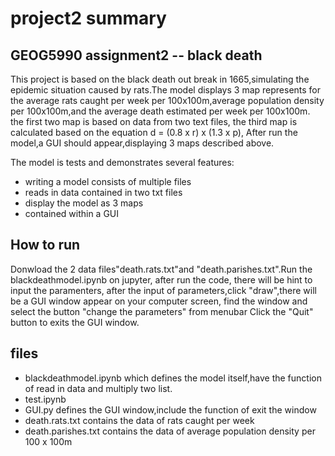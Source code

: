 # project2 summary
## GEOG5990 assignment2 -- black death
This project is based on the black death out break in 1665,simulating the epidemic situation caused by rats.The model displays 3 map represents for the average rats caught per week per 100x100m,average population density per 100x100m,and the average death estimated per week per 100x100m.
the first two map is based on data from two text files, the third map is calculated based on the equation d = (0.8 x r) x (1.3 x p),
After run the model,a GUI should appear,displaying 3 maps described above.

The model is tests and demonstrates several features:
- writing a model consists of multiple files
- reads in  data contained in two txt files
- display the model as 3 maps 
- contained within a GUI





## How to run
 Donwload the 2 data files"death.rats.txt"and "death.parishes.txt".Run the blackdeathmodel.ipynb on jupyter, after run the code, there will be hint to input the paramenters, after the input of parameters,click "draw",there will be a GUI window appear on your computer screen, find the window and select the button "change the parameters" from menubar 
Click the "Quit" button to exits the GUI window.

## files
- blackdeathmodel.ipynb which defines the model itself,have the function of read in data and multiply two list.
- test.ipynb
- GUI.py defines the GUI window,include the function of exit the window
- death.rats.txt contains the data of rats caught per week
- death.parishes.txt contains the data of average population density per 100 x 100m

